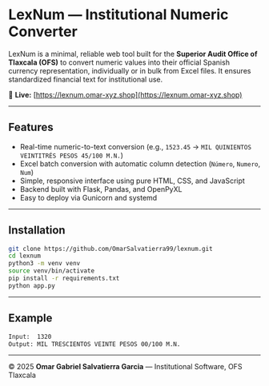 # LexNum — Institutional Numeric Converter

LexNum is a minimal, reliable web tool built for the **Superior Audit Office of Tlaxcala (OFS)** to convert numeric values into their official Spanish currency representation, individually or in bulk from Excel files. It ensures standardized financial text for institutional use.

🔗 **Live:** [https://lexnum.omar-xyz.shop](https://lexnum.omar-xyz.shop)

---

## Features
- Real-time numeric-to-text conversion (e.g., `1523.45` → `MIL QUINIENTOS VEINTITRÉS PESOS 45/100 M.N.`)
- Excel batch conversion with automatic column detection (`Número`, `Numero`, `Num`)
- Simple, responsive interface using pure HTML, CSS, and JavaScript
- Backend built with Flask, Pandas, and OpenPyXL
- Easy to deploy via Gunicorn and systemd

---

## Installation
```bash
git clone https://github.com/OmarSalvatierra99/lexnum.git
cd lexnum
python3 -m venv venv
source venv/bin/activate
pip install -r requirements.txt
python app.py
```

---

## Example
```bash
Input:  1320
Output: MIL TRESCIENTOS VEINTE PESOS 00/100 M.N.
```

---

© 2025 **Omar Gabriel Salvatierra Garcia** — Institutional Software, OFS Tlaxcala

